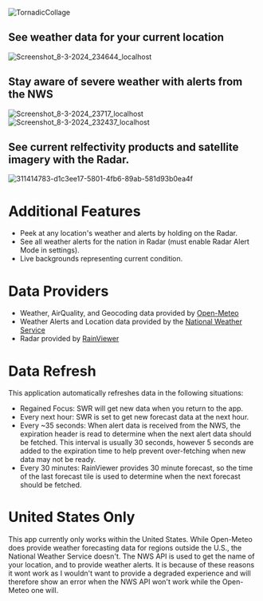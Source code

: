 ![TornadicCollage](https://github.com/adbole/Tornadic/assets/109166687/6b744f7a-9caf-4ef2-b46d-6d8360df31fc)

## See weather data for your current location
![Screenshot_8-3-2024_234644_localhost](https://github.com/adbole/Tornadic/assets/109166687/1333c53d-805a-4796-a777-91e8860adb3f)


## Stay aware of severe weather with alerts from the NWS
![Screenshot_8-3-2024_23717_localhost](https://github.com/adbole/Tornadic/assets/109166687/8fa2a898-7f59-4585-867e-a844a294c140)
![Screenshot_8-3-2024_232437_localhost](https://github.com/adbole/Tornadic/assets/109166687/77b17ecd-11bb-40a6-a38b-2b223a9b28c9)

## See current relfectivity products and satellite imagery with the Radar.
![311414783-d1c3ee17-5801-4fb6-89ab-581d93b0ea4f](https://github.com/adbole/Tornadic/assets/109166687/17f408f4-953e-4f90-9a78-6f603fd628a0)


# Additional Features
- Peek at any location's weather and alerts by holding on the Radar.
- See all weather alerts for the nation in Radar (must enable Radar Alert Mode in settings).
- Live backgrounds representing current condition.

# Data Providers
- Weather, AirQuality, and Geocoding data provided by [Open-Meteo](https://open-meteo.com/)
- Weather Alerts and Location data provided by the [National Weather Service](https://www.weather.gov/documentation/services-web-api)
- Radar provided by [RainViewer](https://www.rainviewer.com/)

# Data Refresh
This application automatically refreshes data in the following situations:
- Regained Focus: SWR will get new data when you return to the app.
- Every next hour: SWR is set to get new forecast data at the next hour.
- Every ~35 seconds: When alert data is received from the NWS, the expiration header is read to determine when the next alert data should be fetched. This interval is usually 30 seconds, however 5 seconds are added to the expiration time to help prevent over-fetching when new data may not be ready.
- Every 30 minutes: RainViewer provides 30 minute forecast, so the time of the last forecast tile is used to determine when the next forecast should be fetched.

# United States Only
This app currently only works within the United States. While Open-Meteo does provide weather forecasting data for regions outside the U.S., the National Weather Service doesn't. The NWS API is used to get the name of your location, and to provide weather alerts. It is because of these reasons it wont work as I wouldn't want to provide a degraded experience and will therefore show an error when the NWS API won't work while the Open-Meteo one will.

